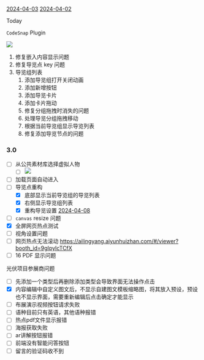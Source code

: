 [2024-04-03](2024-04-03.md)
[2024-04-02](2024-04-02.md)

Today

`CodeSnap` Plugin

![](e38aef68e0237a7bbad2fbc6e095c9f0.png)

1. 修复嵌入内容显示问题
2. 修复导览点 key 问题
3. 导览组列表
	1. 添加导览组打开关闭动画
	2. 添加新增按钮
	3. 添加导览卡片
	4. 添加卡片拖动
	5. 修复分组拖拽时消失的问题
	6. 处理导览分组拖拽移动
	7. 根据当前导览组显示导览列表
	8. 修复添加导览节点的问题

### 3.0

- [ ] 从公共素材库选择虚拟人物
	- [ ] ![](Pasted%20image%2020240407100555.png)
- [ ] 加载页面自动进入
- [ ] 导览点重构
	- [x] 底部显示当前导览组的导览列表
	- [x] 右侧显示导览组列表
	- [x] 重构导览设置 [2024-04-08](2024-04-08.md)
- [ ] `canvas` resize 问题
- [x] 全屏网页热点测试
- [ ] 视角设置问题
- [ ] 网页热点无法滚动 https://ailingyang.aiyunhuizhan.com/#/viewer?booth_id=9gIpyIcTCfX
- [ ] 16 PDF 显示问题

光伏项目参展商问题

- [ ] 先添加一个类型后再删除添加类型会导致界面无法操作点击  
- [x] 内容编辑中自定义图文后，不显示自建图文模板缩略图，将其放入预设，预设也不显示界面，需要重新编辑后点击确定才能显示  
- [ ] 布展演示视频按钮请求失败  
- [ ] 语种目前只有英语，其他语种报错  
- [ ] 热点pdf文件显示报错  
- [ ] 海报获取失败  
- [ ] ar讲解按钮报错  
- [ ] 前端没有智能问答按钮  
- [ ] 留言的验证码收不到